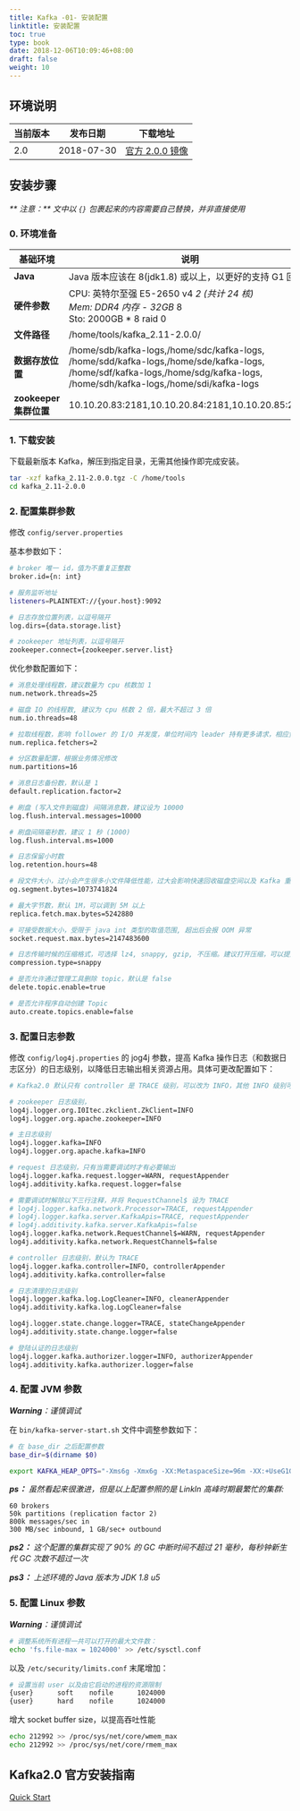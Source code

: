 ```yaml
---
title: Kafka -01- 安装配置
linktitle: 安装配置
toc: true
type: book
date: 2018-12-06T10:09:46+08:00
draft: false
weight: 10
---
```


## 环境说明

| 当前版本 | 发布日期   | 下载地址                                                                                      |
| -------- | ---------- | --------------------------------------------------------------------------------------------- |
| 2.0      | 2018-07-30 | [官方 2.0.0 镜像](https://www.apache.org/dyn/closer.cgi?path=/kafka/2.0.0/kafka_2.11-2.0.0.tgz) |

## 安装步骤

_** 注意：** 文中以 `{}` 包裹起来的内容需要自己替换，并非直接使用_

### 0. 环境准备

| 基础环境              | 说明                                                                                                                                                                                |
| --------------------- | ----------------------------------------------------------------------------------------------------------------------------------------------------------------------------------- |
| **Java**              | Java 版本应该在 8(jdk1.8) 或以上，以更好的支持 G1 回收                                                                                                                                   |
| **硬件参数**          | CPU: 英特尔至强 E5-2650 v4 *2 (共计 24 核) <br>Mem: DDR4 内存 - 32GB* 8 <br>Sto: 2000GB * 8 raid 0                                                                                        |
| **文件路径**          | /home/tools/kafka_2.11-2.0.0/                                                                                                                                                       |
| **数据存放位置**      | /home/sdb/kafka-logs,/home/sdc/kafka-logs, <br>/home/sdd/kafka-logs,/home/sde/kafka-logs, <br>/home/sdf/kafka-logs,/home/sdg/kafka-logs, <br>/home/sdh/kafka-logs,/home/sdi/kafka-logs |
| **zookeeper 集群位置** | 10.10.20.83:2181,10.10.20.84:2181,10.10.20.85:2181                                                                                                                                  |

### 1. 下载安装

下载最新版本 Kafka，解压到指定目录，无需其他操作即完成安装。

```bash
tar -xzf kafka_2.11-2.0.0.tgz -C /home/tools
cd kafka_2.11-2.0.0
```

### 2. 配置集群参数

修改 `config/server.properties`

基本参数如下：

```bash
# broker 唯一 id，值为不重复正整数
broker.id={n: int}

# 服务监听地址
listeners=PLAINTEXT://{your.host}:9092

# 日志存放位置列表，以逗号隔开
log.dirs={data.storage.list}

# zookeeper 地址列表，以逗号隔开
zookeeper.connect={zookeeper.server.list}
```

优化参数配置如下：

```bash
# 消息处理线程数，建议数量为 cpu 核数加 1
num.network.threads=25

# 磁盘 IO 的线程数, 建议为 cpu 核数 2 倍，最大不超过 3 倍
num.io.threads=48

# 拉取线程数，影响 follower 的 I/O 并发度，单位时间内 leader 持有更多请求，相应负载会增大
num.replica.fetchers=2

# 分区数量配置，根据业务情况修改
num.partitions=16

# 消息日志备份数，默认是 1
default.replication.factor=2

# 刷盘 (写入文件到磁盘) 间隔消息数，建议设为 10000
log.flush.interval.messages=10000

# 刷盘间隔毫秒数，建议 1 秒 (1000)
log.flush.interval.ms=1000

# 日志保留小时数
log.retention.hours=48

# 段文件大小，过小会产生很多小文件降低性能，过大会影响快速回收磁盘空间以及 Kafka 重启后的载入速度
og.segment.bytes=1073741824

# 最大字节数，默认 1M，可以调到 5M 以上
replica.fetch.max.bytes=5242880

# 可接受数据大小，受限于 java int 类型的取值范围, 超出后会报 OOM 异常
socket.request.max.bytes=2147483600

# 日志传输时候的压缩格式，可选择 lz4, snappy, gzip, 不压缩。建议打开压缩，可以提高传输性能
compression.type=snappy

# 是否允许通过管理工具删除 topic，默认是 false
delete.topic.enable=true

# 是否允许程序自动创建 Topic
auto.create.topics.enable=false
```

### 3. 配置日志参数

修改 `config/log4j.properties` 的 jog4j 参数，提高 Kafka 操作日志（和数据日志区分）的日志级别，以降低日志输出相关资源占用。具体可更改配置如下：

```bash
# Kafka2.0 默认只有 controller 是 TRACE 级别，可以改为 INFO，其他 INFO 级别可以适当提升为 WARN

# zookeeper 日志级别，
log4j.logger.org.I0Itec.zkclient.ZkClient=INFO
log4j.logger.org.apache.zookeeper=INFO

# 主日志级别
log4j.logger.kafka=INFO
log4j.logger.org.apache.kafka=INFO

# request 日志级别，只有当需要调试时才有必要输出
log4j.logger.kafka.request.logger=WARN, requestAppender
log4j.additivity.kafka.request.logger=false

# 需要调试时解除以下三行注释，并将 RequestChannel$ 设为 TRACE
# log4j.logger.kafka.network.Processor=TRACE, requestAppender
# log4j.logger.kafka.server.KafkaApis=TRACE, requestAppender
# log4j.additivity.kafka.server.KafkaApis=false
log4j.logger.kafka.network.RequestChannel$=WARN, requestAppender
log4j.additivity.kafka.network.RequestChannel$=false

# controller 日志级别，默认为 TRACE
log4j.logger.kafka.controller=INFO, controllerAppender
log4j.additivity.kafka.controller=false

# 日志清理的日志级别
log4j.logger.kafka.log.LogCleaner=INFO, cleanerAppender
log4j.additivity.kafka.log.LogCleaner=false

log4j.logger.state.change.logger=TRACE, stateChangeAppender
log4j.additivity.state.change.logger=false

# 登陆认证的日志级别
log4j.logger.kafka.authorizer.logger=INFO, authorizerAppender
log4j.additivity.kafka.authorizer.logger=false
```

### 4. 配置 JVM 参数

_**Warning**：谨慎调试_

在 `bin/kafka-server-start.sh` 文件中调整参数如下：

```bash
# 在 base_dir 之后配置参数
base_dir=$(dirname $0)

export KAFKA_HEAP_OPTS="-Xms6g -Xmx6g -XX:MetaspaceSize=96m -XX:+UseG1GC -XX:MaxGCPauseMillis=20 -XX:InitiatingHeapOccupancyPercent=35 -XX:G1HeapRegionSize=16M -XX:MinMetaspaceFreeRatio=50 -XX:MaxMetaspaceFreeRatio=80"
```

_**ps：** 虽然看起来很激进，但是以上配置参照的是 LinkIn 高峰时期最繁忙的集群:_

```properties
60 brokers
50k partitions (replication factor 2)
800k messages/sec in
300 MB/sec inbound, 1 GB/sec+ outbound
```

_**ps2：** 这个配置的集群实现了 90% 的 GC 中断时间不超过 21 毫秒，每秒钟新生代 GC 次数不超过一次_

_**ps3：** 上述环境的 Java 版本为 JDK 1.8 u5_

### 5. 配置 Linux 参数

_**Warning**：谨慎调试_

```bash
# 调整系统所有进程一共可以打开的最大文件数：
echo 'fs.file-max = 1024000' >> /etc/sysctl.conf
```

以及 `/etc/security/limits.conf` 末尾增加：

```bash
# 设置当前 user 以及由它启动的进程的资源限制
{user}      soft    nofile      1024000
{user}      hard    nofile      1024000
```

增大 socket buffer size，以提高吞吐性能

```bash
echo 212992 >> /proc/sys/net/core/wmem_max
echo 212992 >> /proc/sys/net/core/rmem_max
```

## Kafka2.0 官方安装指南

[Quick Start](https://kafka.apache.org/documentation/#quickstart)
